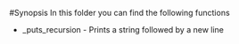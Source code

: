 #Synopsis
In this folder you can find the following functions

+ _puts_recursion - Prints a string followed by a new line

